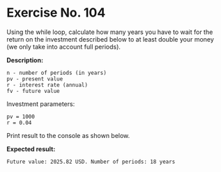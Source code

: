 # Exercise No. 104


Using the while loop, calculate how many years you have to wait for the return on the investment described below to at least double your money (we only take into account full periods).


**Description:**


    n - number of periods (in years)
    pv - present value
    r - interest rate (annual)
    fv - future value


Investment parameters:


    pv = 1000
    r = 0.04


Print result to the console as shown below.


**Expected result:**


    Future value: 2025.82 USD. Number of periods: 18 years